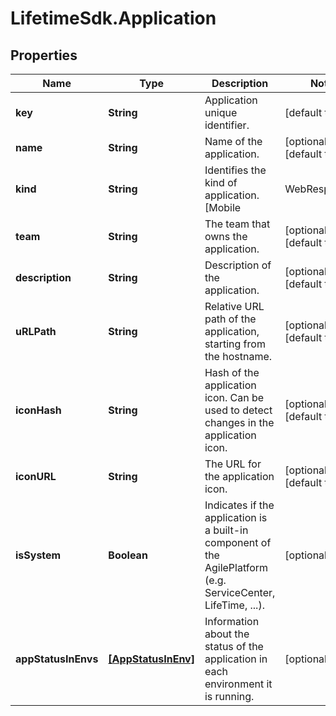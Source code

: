 # LifetimeSdk.Application

## Properties
Name | Type | Description | Notes
------------ | ------------- | ------------- | -------------
**key** | **String** | Application unique identifier. | [default to &#39;&#39;]
**name** | **String** | Name of the application. | [optional] [default to &#39;&#39;]
**kind** | **String** | Identifies the kind of application. [Mobile|WebResponsive] | [optional] [default to &#39;&#39;]
**team** | **String** | The team that owns the application. | [optional] [default to &#39;&#39;]
**description** | **String** | Description of the application. | [optional] [default to &#39;&#39;]
**uRLPath** | **String** | Relative URL path of the application, starting from the hostname. | [optional] [default to &#39;&#39;]
**iconHash** | **String** | Hash of the application icon. Can be used to detect changes in the application icon. | [optional] [default to &#39;&#39;]
**iconURL** | **String** | The URL for the application icon. | [optional] [default to &#39;&#39;]
**isSystem** | **Boolean** | Indicates if the application is a built-in component of the AgilePlatform (e.g. ServiceCenter, LifeTime, ...). | [optional] 
**appStatusInEnvs** | [**[AppStatusInEnv]**](AppStatusInEnv.md) | Information about the status of the application in each environment it is running. | [optional] 


